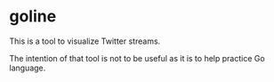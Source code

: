 # goline

This is a tool to visualize Twitter streams.

The intention of that tool is not to be useful as it is to help practice Go language.
